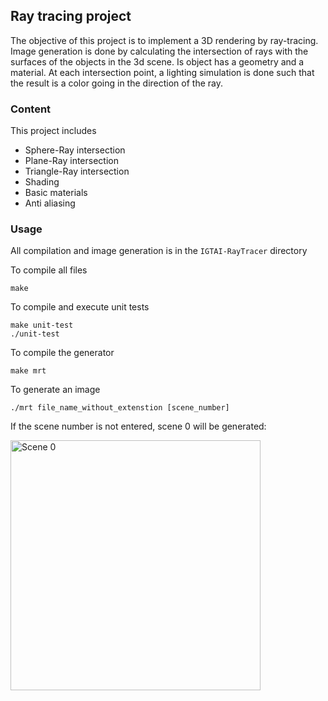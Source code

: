 ## Ray tracing project

The objective of this project is to implement a 3D rendering by ray-tracing. Image generation is done by calculating the intersection of rays with the surfaces of the objects in the 3d scene. Is object has a geometry and a material. At each intersection point, a lighting simulation is done such that the result is a color going in the direction of the ray.

### Content

This project includes

* Sphere-Ray intersection
* Plane-Ray intersection
* Triangle-Ray intersection
* Shading
* Basic materials
* Anti aliasing

### Usage

All compilation and image generation is in the `IGTAI-RayTracer` directory

 To compile all files
```
make
```

 To compile and execute unit tests
```
make unit-test
./unit-test
```

 To compile the generator
```
make mrt
```

 To generate an image
```
./mrt file_name_without_extenstion [scene_number]
```
If the scene number is not entered, scene 0 will be generated:

 <img src="https://raw.githubusercontent.com/RainAlexandra/TP_IGTAI/master/myImgs/tp32-scene0.png" width="400" title="Scene 0">